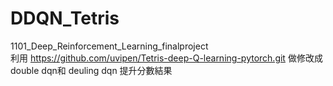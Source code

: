 # DDQN_Tetris
1101_Deep_Reinforcement_Learning_finalproject  
利用 https://github.com/uvipen/Tetris-deep-Q-learning-pytorch.git 做修改成double dqn和 deuling dqn 提升分數結果
